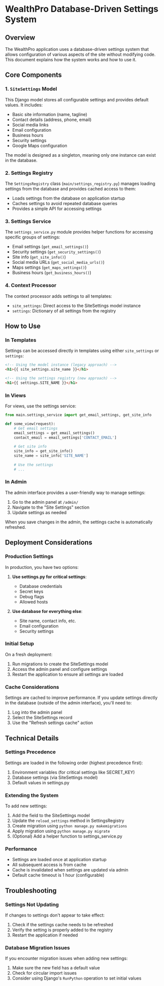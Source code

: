 # WealthPro Database-Driven Settings System

## Overview

The WealthPro application uses a database-driven settings system that allows configuration of various aspects of the site without modifying code. This document explains how the system works and how to use it.

## Core Components

### 1. `SiteSettings` Model

This Django model stores all configurable settings and provides default values. It includes:

- Basic site information (name, tagline)
- Contact details (address, phone, email)
- Social media links
- Email configuration
- Business hours
- Security settings
- Google Maps configuration

The model is designed as a singleton, meaning only one instance can exist in the database.

### 2. Settings Registry

The `SettingsRegistry` class (`main/settings_registry.py`) manages loading settings from the database and provides cached access to them:

- Loads settings from the database on application startup
- Caches settings to avoid repeated database queries
- Provides a simple API for accessing settings

### 3. Settings Service

The `settings_service.py` module provides helper functions for accessing specific groups of settings:

- Email settings (`get_email_settings()`)
- Security settings (`get_security_settings()`)
- Site info (`get_site_info()`)
- Social media URLs (`get_social_media_urls()`)
- Maps settings (`get_maps_settings()`)
- Business hours (`get_business_hours()`)

### 4. Context Processor

The context processor adds settings to all templates:
- `site_settings`: Direct access to the SiteSettings model instance
- `settings`: Dictionary of all settings from the registry

## How to Use

### In Templates

Settings can be accessed directly in templates using either `site_settings` or `settings`:

```html
<!-- Using the model instance (legacy approach) -->
<h1>{{ site_settings.site_name }}</h1>

<!-- Using the settings registry (new approach) -->
<h1>{{ settings.SITE_NAME }}</h1>
```

### In Views

For views, use the settings service:

```python
from main.settings_service import get_email_settings, get_site_info

def some_view(request):
    # Get email settings
    email_settings = get_email_settings()
    contact_email = email_settings['CONTACT_EMAIL']
    
    # Get site info
    site_info = get_site_info()
    site_name = site_info['SITE_NAME']
    
    # Use the settings
    # ...
```

### In Admin

The admin interface provides a user-friendly way to manage settings:

1. Go to the admin panel at `/admin/`
2. Navigate to the "Site Settings" section
3. Update settings as needed

When you save changes in the admin, the settings cache is automatically refreshed.

## Deployment Considerations

### Production Settings

In production, you have two options:

1. **Use settings.py for critical settings**:
   - Database credentials
   - Secret keys
   - Debug flags
   - Allowed hosts

2. **Use database for everything else**:
   - Site name, contact info, etc.
   - Email configuration
   - Security settings

### Initial Setup

On a fresh deployment:

1. Run migrations to create the SiteSettings model
2. Access the admin panel and configure settings
3. Restart the application to ensure all settings are loaded

### Cache Considerations

Settings are cached to improve performance. If you update settings directly in the database (outside of the admin interface), you'll need to:

1. Log into the admin panel
2. Select the SiteSettings record
3. Use the "Refresh settings cache" action

## Technical Details

### Settings Precedence

Settings are loaded in the following order (highest precedence first):

1. Environment variables (for critical settings like SECRET_KEY)
2. Database settings (via SiteSettings model)
3. Default values in settings.py

### Extending the System

To add new settings:

1. Add the field to the SiteSettings model
2. Update the `reload_settings` method in SettingsRegistry
3. Create migration using `python manage.py makemigrations`
4. Apply migration using `python manage.py migrate`
5. (Optional) Add a helper function to settings_service.py

### Performance

- Settings are loaded once at application startup
- All subsequent access is from cache
- Cache is invalidated when settings are updated via admin
- Default cache timeout is 1 hour (configurable)

## Troubleshooting

### Settings Not Updating

If changes to settings don't appear to take effect:

1. Check if the settings cache needs to be refreshed
2. Verify the setting is properly added to the registry
3. Restart the application if needed

### Database Migration Issues

If you encounter migration issues when adding new settings:

1. Make sure the new field has a default value
2. Check for circular import issues
3. Consider using Django's `RunPython` operation to set initial values 